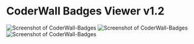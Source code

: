 # CoderWall Badges Viewer v1.2

![Screenshot of CoderWall-Badges](https://github.com/marti1125/CoderWall-Badges/blob/master/and1.png "splash")
![Screenshot of CoderWall-Badges](http://marti1125.github.com/CoderWall-Badges/and2.png "splash")
![Screenshot of CoderWall-Badges](http://nsinopoli.github.com/CoderWall-Badges/and3.png "splash")


